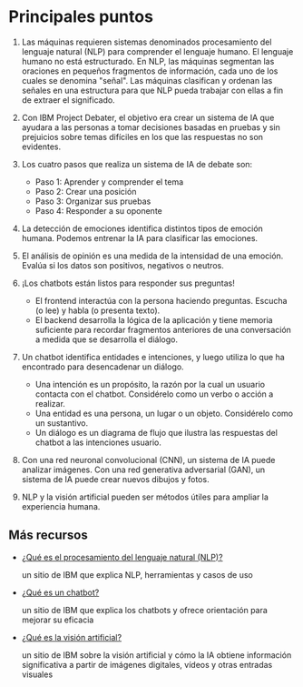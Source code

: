 # Principales puntos

1. Las máquinas requieren sistemas denominados procesamiento del lenguaje natural (NLP) para comprender el lenguaje humano. El lenguaje humano no está estructurado. En NLP, las máquinas segmentan las oraciones en pequeños fragmentos de información, cada uno de los cuales se denomina "señal". Las máquinas clasifican y ordenan las señales en una estructura para que NLP pueda trabajar con ellas a fin de extraer el significado.

2. Con IBM Project Debater, el objetivo era crear un sistema de IA que ayudara a las personas a tomar decisiones basadas en pruebas y sin prejuicios sobre temas difíciles en los que las respuestas no son evidentes.

3. Los cuatro pasos que realiza un sistema de IA de debate son:

    - Paso 1: Aprender y comprender el tema
    - Paso 2: Crear una posición
    - Paso 3: Organizar sus pruebas
    - Paso 4: Responder a su oponente

4. La detección de emociones identifica distintos tipos de emoción humana. Podemos entrenar la IA para clasificar las emociones.

5. El análisis de opinión es una medida de la intensidad de una emoción. Evalúa si los datos son positivos, negativos o neutros.

6. ¡Los chatbots están listos para responder sus preguntas!

    - El frontend interactúa con la persona haciendo preguntas. Escucha (o lee) y habla (o presenta texto).
    - El backend desarrolla la lógica de la aplicación y tiene memoria suficiente para recordar fragmentos anteriores de una conversación a medida que se desarrolla el diálogo.

7. Un chatbot identifica entidades e intenciones, y luego utiliza lo que ha encontrado para desencadenar un diálogo.

    - Una intención es un propósito, la razón por la cual un usuario contacta con el chatbot. Considérelo como un verbo o acción a realizar.
    - Una entidad es una persona, un lugar o un objeto. Considérelo como un sustantivo.
    - Un diálogo es un diagrama de flujo que ilustra las respuestas del chatbot a las intenciones usuario.

8. Con una red neuronal convolucional (CNN), un sistema de IA puede analizar imágenes. Con una red generativa adversarial (GAN), un sistema de IA puede crear nuevos dibujos y fotos.

9. NLP y la visión artificial pueden ser métodos útiles para ampliar la experiencia humana.

## Más recursos
- [¿Qué es el procesamiento del lenguaje natural (NLP)?](https://www.ibm.com/topics/natural-language-processing)
    
    un sitio de IBM que explica NLP, herramientas y casos de uso

- [¿Qué es un chatbot?](https://www.ibm.com/topics/chatbots)

    un sitio de IBM que explica los chatbots y ofrece orientación para mejorar su eficacia

- [¿Qué es la visión artificial? ](https://www.ibm.com/topics/computer-vision?mhsrc=ibmsearch_a&mhq=computer%20vision)

    un sitio de IBM sobre la visión artificial y cómo la IA obtiene información significativa a partir de imágenes digitales, vídeos y otras entradas visuales